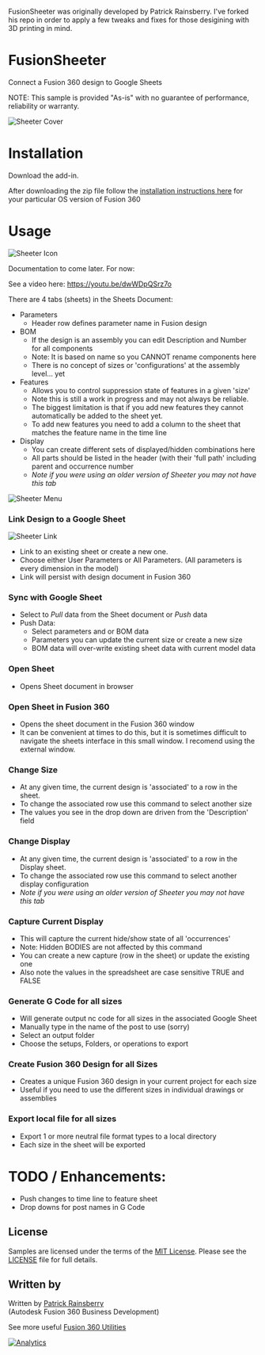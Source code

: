 FusionSheeter was originally developed by Patrick Rainsberry. I've forked his repo in order to apply a few tweaks and fixes for those desigining with 3D printing in mind.

# FusionSheeter

Connect a Fusion 360 design to Google Sheets

NOTE: This sample is provided "As-is" with no guarantee of performance, reliability or warranty.

![Sheeter Cover](./resources/readMeCover.png)


# Installation
Download the add-in. 


After downloading the zip file follow the [installation instructions here](https://tapnair.github.io/installation.html) for your particular OS version of Fusion 360


# Usage
![Sheeter Icon](./resources/master/F-Sheets.png)

Documentation to come later. For now:

See a video here: https://youtu.be/dwWDpQSrz7o

There are 4 tabs (sheets) in the Sheets Document:
- Parameters
    - Header row defines parameter name in Fusion design
- BOM
    - If the design is an assembly you can edit Description and Number for all components
    - Note: It is based on name so you CANNOT rename components here
    - There is no concept of sizes or 'configurations' at the assembly level... yet
- Features
    - Allows you to control suppression state of features in a given 'size'
    - Note this is still a work in progress and may not always be reliable.
    - The biggest limitation is that if you add new features they cannot automatically be added to the sheet yet.
    - To add new features you need to add a column to the sheet that matches the feature name in the time line
- Display
    - You can create different sets of displayed/hidden combinations here
    - All parts should be listed in the header (with their 'full path' including parent and occurrence number
    - *Note if you were using an older version of Sheeter you may not have this tab*

![Sheeter Menu](./resources/readMeMenu.png)

### Link Design to a Google Sheet
![Sheeter Link](./resources/readMeLink.png)
- Link to an existing sheet or create a new one.
- Choose either User Parameters or All Parameters.
(All parameters is every dimension in the model)
- Link will persist with design document in Fusion 360

### Sync with Google Sheet
- Select to *Pull* data from the Sheet document or *Push* data
- Push Data:
    - Select parameters and or BOM data
    - Parameters you can update the current size or create a new size
    - BOM data will over-write existing sheet data with current model data

### Open Sheet
- Opens Sheet document in browser

### Open Sheet in Fusion 360
- Opens the sheet document in the Fusion 360 window
- It can be convenient at times to do this, but it is sometimes difficult to navigate the sheets interface in this small window.  I recomend using the external window.

### Change Size
- At any given time, the current design is 'associated' to a row in the sheet.
- To change the associated row use this command to select another size
- The values you see in the drop down are driven from the 'Description' field

### Change Display
- At any given time, the current design is 'associated' to a row in the Display sheet.
- To change the associated row use this command to select another display configuration
- *Note if you were using an older version of Sheeter you may not have this tab*

### Capture Current Display
- This will capture the current hide/show state of all 'occurrences'
- Note: Hidden BODIES are not affected by this command
- You can create a new capture (row in the sheet) or update the existing one
- Also note the values in the spreadsheet are case sensitive TRUE and FALSE

### Generate G Code for all sizes
- Will generate output nc code for all sizes in the associated Google Sheet
- Manually type in the name of the post to use (sorry)
- Select an output folder
- Choose the setups, Folders, or operations to export

### Create Fusion 360 Design for all Sizes
- Creates a unique Fusion 360 design in your current project for each size
- Useful if you need to use the different sizes in individual drawings or assemblies

### Export local file for all sizes
- Export 1 or more neutral file format types to a local directory
- Each size in the sheet will be exported

# TODO / Enhancements:
- Push changes to time line to feature sheet
- Drop downs for post names in G Code

## License
Samples are licensed under the terms of the [MIT License](http://opensource.org/licenses/MIT). Please see the [LICENSE](LICENSE) file for full details.

## Written by

Written by [Patrick Rainsberry](https://twitter.com/prrainsberry) <br /> (Autodesk Fusion 360 Business Development)

See more useful [Fusion 360 Utilities](https://tapnair.github.io/index.html)

[![Analytics](https://ga-beacon.appspot.com/UA-41076924-3/FusionSheeter)](https://github.com/igrigorik/ga-beacon)
